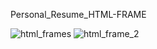 Personal_Resume_HTML-FRAME

![html_frames](https://user-images.githubusercontent.com/94539814/180617949-32a8eabd-f70b-4a05-baac-6cc9779d266a.png)
![html_frame_2](https://user-images.githubusercontent.com/94539814/180618282-8144f74d-d5cd-47e2-947f-02fdc04ba534.png)


